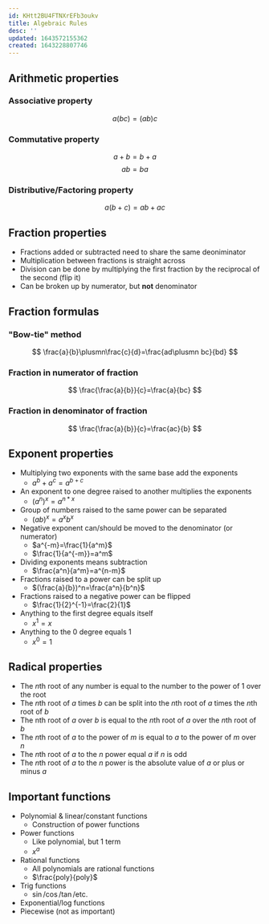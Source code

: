 ```yaml
---
id: KHtt2BU4FTNXrEFb3oukv
title: Algebraic Rules
desc: ''
updated: 1643572155362
created: 1643228807746
---
```


## Arithmetic properties
### Associative property
$$
a(bc)=(ab)c
$$
### Commutative property
$$
a+b=b+a
$$
$$
ab=ba
$$
### Distributive/Factoring property
$$
a(b+c)=ab+ac
$$
## Fraction properties
- Fractions added or subtracted need to share the same deoniminator
- Multiplication between fractions is straight across
- Division can be done by multiplying the first fraction by the reciprocal of the second (flip it)
- Can be broken up by numerator, but **not** denominator
## Fraction formulas
### "Bow-tie" method
$$
\frac{a}{b}\plusmn\frac{c}{d}=\frac{ad\plusmn bc}{bd}
$$
### Fraction in numerator of fraction
$$
\frac{\frac{a}{b}}{c}=\frac{a}{bc}
$$
### Fraction in denominator of fraction
$$
\frac{\frac{a}{b}}{c}=\frac{ac}{b}
$$
## Exponent properties
- Multiplying two exponents with the same base add the exponents
    - $a^b+a^c=a^{b+c}$
- An exponent to one degree raised to another multiplies the exponents
    - $(a^n)^x=a^{n*x}$
- Group of numbers raised to the same power can be separated
    - $(ab)^x=a^xb^x$
- Negative exponent can/should be moved to the denominator (or numerator)
    - $a^{-m}=\frac{1}{a^m}$
    - $\frac{1}{a^{-m}}=a^m$
- Dividing exponents means subtraction
    - $\frac{a^n}{a^m}=a^{n-m}$
- Fractions raised to a power can be split up
    - $(\frac{a}{b})^n=\frac{a^n}{b^n}$
- Fractions raised to a negative power can be flipped
    - $\frac{1}{2}^{-1}=\frac{2}{1}$
- Anything to the first degree equals itself
    - $x^1=x$
- Anything to the 0 degree equals 1
    - $x^0=1$
## Radical properties
- The $n$th root of any number is equal to the number to the power of 1 over the root
- The $n$th root of $a$ times $b$ can be split into the $n$th root of $a$ times the $n$th root of $b$
- The nth root of $a$ over $b$ is equal to the $n$th root of $a$ over the $n$th root of $b$
- The $n$th root of $a$ to the power of $m$ is equal to $a$ to the power of $m$ over $n$
- The $n$th root of $a$ to the $n$ power equal $a$ if $n$ is odd
- The $n$th root of $a$ to the $n$ power is the absolute value of $a$ or plus or minus $a$
## Important functions
- Polynomial & linear/constant functions
    - Construction of power functions
- Power functions
    - Like polynomial, but 1 term
    - $x^a$
- Rational functions
    - All polynomials are rational functions
    - $\frac{poly}{poly}$
- Trig functions
    - $\sin$/$\cos$/$\tan$/etc.
- Exponential/log functions
- Piecewise (not as important)